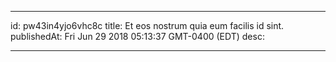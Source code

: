 
---
id: pw43in4yjo6vhc8c
title: Et eos nostrum quia eum facilis id sint.
publishedAt: Fri Jun 29 2018 05:13:37 GMT-0400 (EDT)
desc: 

---


